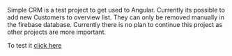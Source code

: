 Simple CRM is a test project to get used to Angular. Currently its possible to add new Customers to overview list. They can only be removed manually in the firebase database. Currently there is no plan to continue this project as other projects are more important.

To test it [click here](https://vercel.com/danielrolfs/simple-crm)
